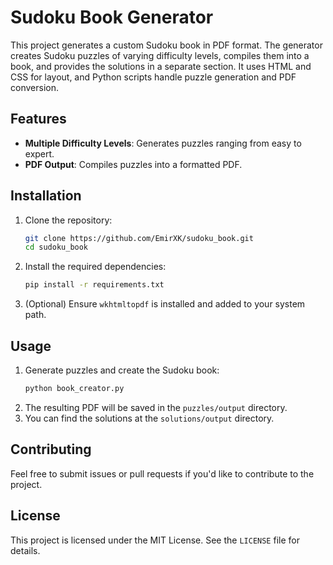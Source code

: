 # Sudoku Book Generator

This project generates a custom Sudoku book in PDF format. The generator creates Sudoku puzzles of varying difficulty levels, compiles them into a book, and provides the solutions in a separate section. It uses HTML and CSS for layout, and Python scripts handle puzzle generation and PDF conversion.

## Features

- **Multiple Difficulty Levels**: Generates puzzles ranging from easy to expert.
- **PDF Output**: Compiles puzzles into a formatted PDF.

## Installation

1. Clone the repository:
    ```bash
    git clone https://github.com/EmirXK/sudoku_book.git
    cd sudoku_book
    ```
2. Install the required dependencies:
    ```bash
    pip install -r requirements.txt
    ```
3. (Optional) Ensure `wkhtmltopdf` is installed and added to your system path.

## Usage

1. Generate puzzles and create the Sudoku book:
    ```bash
    python book_creator.py
    ```
2. The resulting PDF will be saved in the `puzzles/output` directory.
3. You can find the solutions at the `solutions/output` directory.

## Contributing

Feel free to submit issues or pull requests if you'd like to contribute to the project.

## License

This project is licensed under the MIT License. See the `LICENSE` file for details.
